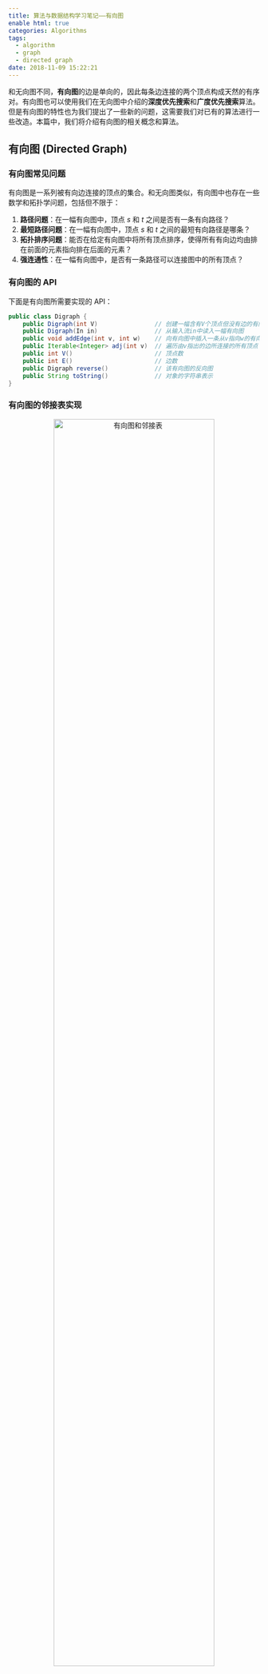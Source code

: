 ```yaml
---
title: 算法与数据结构学习笔记——有向图
enable html: true
categories: Algorithms
tags:
  - algorithm
  - graph
  - directed graph
date: 2018-11-09 15:22:21
---
```


和无向图不同，**有向图**的边是单向的，因此每条边连接的两个顶点构成天然的有序对。有向图也可以使用我们在无向图中介绍的**深度优先搜索**和**广度优先搜索**算法。但是有向图的特性也为我们提出了一些新的问题，这需要我们对已有的算法进行一些改造。本篇中，我们将介绍有向图的相关概念和算法。

<!-- more -->

## 有向图 (Directed Graph)

### 有向图常见问题

有向图是一系列被有向边连接的顶点的集合。和无向图类似，有向图中也存在一些数学和拓扑学问题，包括但不限于：

1. **路径问题**：在一幅有向图中，顶点 $s$ 和 $t$ 之间是否有一条有向路径？
2. **最短路径问题**：在一幅有向图中，顶点 $s$ 和 $t$ 之间的最短有向路径是哪条？
3. **拓扑排序问题**：能否在给定有向图中将所有顶点排序，使得所有有向边均由排在前面的元素指向排在后面的元素？
4. **强连通性**：在一幅有向图中，是否有一条路径可以连接图中的所有顶点？

### 有向图的 API

下面是有向图所需要实现的 API：

```Java
public class Digraph {
    public Digraph(int V)                // 创建一幅含有V个顶点但没有边的有向图
    public Digraph(In in)                // 从输入流in中读入一幅有向图
    public void addEdge(int v, int w)    // 向有向图中插入一条从v指向w的有向边
    public Iterable<Integer> adj(int v)  // 遍历由v指出的边所连接的所有顶点
    public int V()                       // 顶点数
    public int E()                       // 边数
    public Digraph reverse()             // 该有向图的反向图
    public String toString()             // 对象的字符串表示
}
```

### 有向图的邻接表实现

<div align="center">  
<img
    src="http://images.herculas.cn/image/blog/algorithms/graph2/directed%20graph.png"
    width="80%"
    alt="有向图和邻接表"
/>
</div>

和无向图类似，我们仍然用邻接表实现有向图。事实上，我们仅需要改动少量内容就可以将无向图的实现改造成有向图的实现。仅需：

1. 将类名和相关方法名做适当改动；
2. 在添加顶点 $v$ 到顶点 $w$ 的边时，和无向图不同，有向图仅需要添加一条有指向的边；
3. 实现对有向图取反的`reverse()`方法。

```Java
public class Digraph {
    private final int V;
    private int E;
    private Bag<Integer>[] adj;

    public Digraph(int V) {
        this.V = V;
        this.E = 0;
        this.adj = (Bag<Integer>[]) new Bag[V];
        for (int v = 0; v < V; v++)
            this.adj[v] = new Bag<Integer>();
    }

    public void addEdge(int v, int w) {
        this.adj[v].add(w);
        this.E++;
    }

    public Iterable<Integer> adj(int v) {
        return this.adj[v];
    }

    public Digraph reverse() {
        Digraph R = new Digraph(this.V);
        for (int v = 0; v < this.V; v++)
            for (int w : this.adj(v))
                R.addEdge(w, v);
        return R;
    }
}
```

有向图的邻接表实现有如下的性能参数：

- 使用的空间仍为 $V+E$ 数量级；
- 添加一条新边的时间复杂度仍为常数级；
- 遍历顶点 $v$ 的所有相邻顶点所需的时间和 $v$ 的出度成正比。

可以发现，有向图的邻接表实现和无向图的邻接表实现性能几乎相同。

## 有向图与可达性 (Reachability)

和无向图中的讨论类似，在有向图中我们也要解答可达性的相关问题，即：

- **路径问题**：在一幅有向图中，顶点 $s$ 和 $t$ 之间是否有一条有向路径？
- **最短路径问题**：在一幅有向图中，顶点 $s$ 和 $t$ 之间的最短有向路径是哪条？

### 有向图的深度优先搜索

在无向图中，我们使用深度优先搜索算法解决单点连通性问题，即判断某个顶点是否与另外的一个顶点相连通。而在有向图中，我们也有类似的问题，即单点可达性问题：给定有向图 $G$ 和起点 $s$，是否存在一条从 $s$ 到达给定顶点 $v$ 的有向路径？

有向图的单点可达性问题可以使用 DFS 解决，而且几乎无需对 DFS 的代码作出任何改动：

```Java
public class DirectedDFS {
    private boolean[] marked;

    public DirectedDFS(Digraph G, int s) {
        marked = new boolean[G.V()];
        dfs(G, s);
    }

    private void dfs(Digraph G, int v) {
        marked[v] = true;
        for (int w : G.adj(v))
            if (!marked[w])
                dfs(G, w);
    }

    public boolean visited(int v) {
        return marked[v];
    }
}
```

### 有向图的广度优先搜索

对于最短路径问题，我们在无向图中使用 BFS 解决。在有向图中，我们同样使用 BFS，且与 DFS 一样，几乎不需要对代码进行任何改动。因此不再列出有向图 BFS 的代码。

对于多源的最短路径问题，即考察一个从一个有限源顶点集合到达图中某个顶点的最短路径，也同样可以使用 BFS 解决。只需要在 BFS 队列初始化时将所有源顶点放入队列中即可。

## 拓扑排序与有向无环图

有向图研究的一个重要课题是有向环的研究，因为如果没有比较高效的算法，很难在复杂的有向图中快速标记出有向环。要研究该问题，我们首先需要考察优先级调度问题 (Precedence Scheduling) 和**拓扑排序**算法 (Topological Sort)。

### 优先级调度和拓扑排序

给定一组需要完成的任务，这些任务必须按照一定的先后次序完成，应该如何安排这些任务？这个问题就是优先级限制下的调度问题。对于该问题，我们可以将其抽象成一幅有向图，其中顶点对应任务，有向边对应优先级顺序。这样，我们就将上述问题进一步抽象为拓扑排序问题：给定一幅有向图，将所有顶点排序，使得所有有向边均从排在前面的元素指向排在后面的元素。

考虑到深度优先搜索正好会访问每个顶点一次，如果将`dfs()`的参数顶点保存在一个数据结构中，遍历该数据结构就可以访问图中的所有顶点。关键在于遍历的顺序，这取决于数据结构的性质和在递归调用前还是后保存顶点。通常人们关注以下三种排列顺序：

- 前序 (Preorder)：在递归调用之前将顶点加入队列；
- 后序 (Postorder)：在递归调用之后将顶点加入队列；
- 逆后序 (Reverse Postorder)：在递归调用之后将顶点压入栈。

下列算法实现了有向图中基于 DFS 的顶点排序功能：

```Java
public class DepthFirstOrder {
    private boolean[] marked;

    private Queue<Integer> pre;
    private Queue<Integer> post;
    private Stack<Integer> reversePost;

    public DepthFirstOrder(Digraph G) {
        pre = new Queue<Integer>();
        post = new Queue<Integer>();
        reversePost = new Stack<Integer>();

        marked = new boolean[G.V()];

        for (int v = 0; v < G.V(); v++)
            if (!marked[v])
                dfs(G, v);
    }

    private void dfs(Digraph G, int v) {
        pre.enqueue(v);

        marked[v] = true;
        for (int w : G.adj(v))
            if (!marked[w])
                dfs(G, w);

        post.enqueue(v);
        reversePost.push(v);
    }
}
```

上面的类允许用例程序使用各种顺序遍历 DFS 经过的所有顶点。借由该算法，我们可以实现拓扑排序：

```Java
public class Topological {
    private Iterable<Integer> order;

    public Topological(Digraph G) {
        DirectedCycle cyclefinder = new DirectedCycle(G);
        if (!cyclefinder.hasCycle()) {
            DepthFirstOrder dfs = new DepthFirstOrder(G);
            order = dfs.reversePost();
        }
    }

    public Iterable<Integer> order() {
        return order;
    }

    public boolean isDAG() {
        return order == null;
    }
}
```

### 有向无环图 (DAG, Directed Acyclic Graph)

顾名思义，有向无环图就是一幅不含有向环的有向图。使用 DFS 可以很简单地实现寻找有向图中有向环的算法。假设找到了一条由 $v$ 到 $w$ 的有向边，而 $w$ 已经存在于栈中，我们就找到了一个环。因为栈表示的是 $w$ 到 $v$ 的一条有向路径，而 $v$ 到 $w$ 的路径补齐了这个环。如果无法找到这样的边，就说明该有向图是无环的，即该图为有向无环图。

```Java
public class DirectedCycle {
    private boolean[] marked;
    private int[] edgeTo; private Stack<Integer> cycle;
    private boolean[] onStack;

    public DirectedCycle(Digraph G) {
        onStack = new boolean[G.V()];
        edgeTo = new int[G.V()];
        marked = new boolean[G.V()];
        for (int v = 0; v < G.V(); v++)
            if (!marked[v])
                dfs(G, v);
    }

    private void dfs(Digraph G, int v) {
        onStack[v] = true;
        marked[v] = true;
        for (int w : G.adj(v))
            if (this.hasCycle())
                return;
            else if (!marked[w]) {
                edgeTo[w] = v;
                dfs(G, w);
            } else if (onStack[w]) {
                cycle = new Stack<Integer>();
                for (int x = v; x != w; x = edgeTo[x])
                    cycle.push(x);
                cycle.push(w);
                cycle.push(v);
            }
        onStack[v] = false;
    }

    public boolean hasCycle() {
        return cycle != null;
    }
}
```

关于有向无环图和拓扑排序，可以证明以下结论：

- 当且仅当一幅有向图是有向无环图时，它才能进行拓扑排序；
- 一幅有向无环图的拓扑排序就是所有顶点的逆后序排列；
- 使用深度优先搜索对有向无环图进行拓扑排序所需的时间和 $V+E$ 成正比。

## 强连通性与强连通分量

在无向图中，如果有路径连接顶点 $v$ 和 $w$，则称他们之间是**连通的**。而在有向图中，如果从顶点 $v$ 有一条有向路径到达 $w$，则称顶点 $w$ 是从顶点 $v$ **可达的**。而只有当两个顶点 $w$ 和 $v$ 是互相可达的时候，才称它们是**强连通的**。

### 强连通性

和无向图中的连通性类似，有向图中的强连通性有以下性质：

- 自反性 (Reflexive)：任意顶点 $v$ 都和自身强连通；
- 对称性 (Symmetric)：如果 $v$ 和 $w$ 是强连通的，则 $w$ 和 $v$ 也是强连通的；
- 传递性 (Transitive)：如果 $v$ 和 $w$ 是强连通的，且 $w$ 和 $x$ 也是强连通的，则 $v$ 和 $x$ 也是强连通的。

基于以上性质，我们可以定义有向图中的**强连通分量** (SCC, Strongly Connected Components)，即由一幅图的相互均为强连通的顶点的最大子集构成的一组等价类。如下图所示。

<div align="center">  
<img
    src="http://images.herculas.cn/image/blog/algorithms/graph2/SCC.png"
    width="45%"
    alt="强连通分量"
/>
</div>

### 强连通分量

平方级别的 SCC 查找算法是难以满足需求的，基于 DFS 的 Kosaraju 算法可以极大地降低查找 SCC 的时间复杂度。该算法的思路如下：

1. 对于给定的有向图 $G$，计算其反向图 $G^R$ 的逆后序排列；
2. 在 $G$ 中进行深度优先搜索，搜索时需按照上一步中得到的顺序访问所有未被标记的顶点；
3. 所有在构造函数中被同一个递归`dfs()`调用访问到的顶点都在同一个强连通分量中。

```Java
public class KosarajuSCC {
    private boolean[] marked;
    private int[] id;
    private int count;

    public KosarajuSCC(Digraph G) {
        marked = new boolean[G.V()];
        id = new int[G.V()];
        DepthFirstOrder order = new DepthFirstOrder(G.reverse());
        for (int s : order.reversePost())
            if (!marked[s]) {
                dfs(G, s);
                count++;
            }
    }

    private void dfs(Digraph G, int v) {
        marked[v] = true;
        id[v] = count;
        for (int w : G.adj(v))
            if (!marked[w])
                dfs(G, w);
    }

    public boolean stronglyConnected(int v, int w) {
        return id[v] == id[w];
    }

    public int id(int v) {
        return id[v];
    }

    public int count() {
        return count;
    }
}
```

可以证明，Kosaraju 算法的预处理所需的时间和空间和 $V+E$ 成正比，且支持常数时间的有向图强连通性查询。

## 参考文献

1. [Robert Sedgewick, Kevin Wayne. 算法 第四版](https://book.douban.com/subject/19952400/)
2. [Kevin Wayne,  Robert Sedgewick. Coursera Algorithms Part II, Princeton University.](https://www.coursera.org/learn/algorithms-part2/home/welcome)
